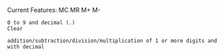 Current Features:
    MC
    MR
    M+
    M-
    
    0 to 9 and decimal (.) 
    Clear

    addition/subtraction/division/multiplication of 1 or more digits and with decimal
    
